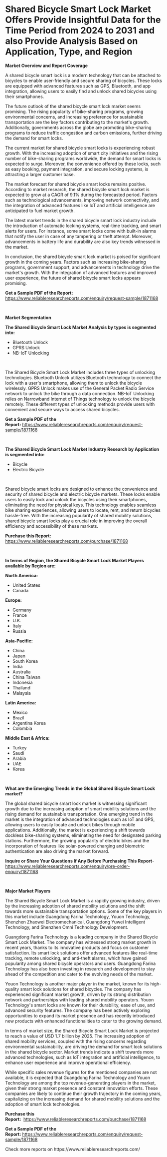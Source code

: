 <p><h1>Shared Bicycle Smart Lock Market Offers Provide Insightful Data for the Time Period from 2024 to 2031 and also Provide Analysis Based on Application, Type, and Region</h1></p><p><strong>Market Overview and Report Coverage</strong></p>
<p><p>A shared bicycle smart lock is a modern technology that can be attached to bicycles to enable user-friendly and secure sharing of bicycles. These locks are equipped with advanced features such as GPS, Bluetooth, and app integration, allowing users to easily find and unlock shared bicycles using their smartphones.</p><p>The future outlook of the shared bicycle smart lock market seems promising. The rising popularity of bike-sharing programs, growing environmental concerns, and increasing preference for sustainable transportation are the key factors contributing to the market's growth. Additionally, governments across the globe are promoting bike-sharing programs to reduce traffic congestion and carbon emissions, further driving the demand for smart locks.</p><p>The current market for shared bicycle smart locks is experiencing robust growth. With the increasing adoption of smart city initiatives and the rising number of bike-sharing programs worldwide, the demand for smart locks is expected to surge. Moreover, the convenience offered by these locks, such as easy booking, payment integration, and secure locking systems, is attracting a larger customer base.</p><p>The market forecast for shared bicycle smart locks remains positive. According to market research, the shared bicycle smart lock market is expected to grow at a CAGR of 9.1% during the forecasted period. Factors such as technological advancements, improving network connectivity, and the integration of advanced features like IoT and artificial intelligence are anticipated to fuel market growth.</p><p>The latest market trends in the shared bicycle smart lock industry include the introduction of automatic locking systems, real-time tracking, and smart alerts for users. For instance, some smart locks come with built-in alarms that notify the user in case of any tampering or theft attempt. Moreover, advancements in battery life and durability are also key trends witnessed in the market.</p><p>In conclusion, the shared bicycle smart lock market is poised for significant growth in the coming years. Factors such as increasing bike-sharing programs, government support, and advancements in technology drive the market's growth. With the integration of advanced features and improved user experience, the future of shared bicycle smart locks appears promising.</p></p>
<p><strong>Get a Sample PDF of the Report:</strong> <a href="https://www.reliableresearchreports.com/enquiry/request-sample/1871168">https://www.reliableresearchreports.com/enquiry/request-sample/1871168</a></p>
<p>&nbsp;</p>
<p><strong>Market Segmentation</strong></p>
<p><strong>The Shared Bicycle Smart Lock Market Analysis by types is segmented into:</strong></p>
<p><ul><li>Bluetooth Unlock</li><li>GPRS Unlock</li><li>NB-IoT Unlocking</li></ul></p>
<p>&nbsp;</p>
<p><p>The Shared Bicycle Smart Lock Market includes three types of unlocking technologies. Bluetooth Unlock utilizes Bluetooth technology to connect the lock with a user's smartphone, allowing them to unlock the bicycle wirelessly. GPRS Unlock makes use of the General Packet Radio Service network to unlock the bike through a data connection. NB-IoT Unlocking relies on Narrowband Internet of Things technology to unlock the bicycle remotely. These different types of unlocking methods provide users with convenient and secure ways to access shared bicycles.</p></p>
<p><strong>Get a Sample PDF of the Report:</strong>&nbsp;<a href="https://www.reliableresearchreports.com/enquiry/request-sample/1871168">https://www.reliableresearchreports.com/enquiry/request-sample/1871168</a></p>
<p>&nbsp;</p>
<p><strong>The Shared Bicycle Smart Lock Market Industry Research by Application is segmented into:</strong></p>
<p><ul><li>Bicycle</li><li>Electric Bicycle</li></ul></p>
<p>&nbsp;</p>
<p><p>Shared bicycle smart locks are designed to enhance the convenience and security of shared bicycle and electric bicycle markets. These locks enable users to easily lock and unlock the bicycles using their smartphones, eliminating the need for physical keys. This technology enables seamless bike sharing experiences, allowing users to locate, rent, and return bicycles hassle-free. With the increasing popularity of shared mobility solutions, shared bicycle smart locks play a crucial role in improving the overall efficiency and accessibility of these markets.</p></p>
<p><strong>Purchase this Report:</strong>&nbsp; <a href="https://www.reliableresearchreports.com/purchase/1871168">https://www.reliableresearchreports.com/purchase/1871168</a></p>
<p>&nbsp;</p>
<p><strong>In terms of Region, the Shared Bicycle Smart Lock Market Players available by Region are:</strong></p>
<p>
    <p> <strong> North America: </strong>
        <ul>
            <li>United States</li>
            <li>Canada</li>
        </ul>
        </p> 
    <p> <strong> Europe: </strong>
        <ul>
            <li>Germany</li>
            <li>France</li>
            <li>U.K.</li>
            <li>Italy</li>
            <li>Russia</li>
        </ul>
        </p> 
    <p> <strong> Asia-Pacific: </strong>
        <ul>
            <li>China</li>
            <li>Japan</li>
            <li>South Korea</li>
            <li>India</li>
            <li>Australia</li>
            <li>China Taiwan</li>
            <li>Indonesia</li>
            <li>Thailand</li>
            <li>Malaysia</li>
        </ul>
        </p> 
    <p> <strong> Latin America: </strong>
        <ul>
            <li>Mexico</li>
            <li>Brazil</li>
            <li>Argentina Korea</li>
            <li>Colombia</li>
        </ul>
        </p> 
    <p> <strong> Middle East & Africa: </strong>
        <ul>
            <li>Turkey</li>
            <li>Saudi</li>
            <li>Arabia</li>
            <li>UAE</li>
            <li>Korea</li>
        </ul>
    </p>
    </p>
<p>&nbsp;</p>
<p><strong>What are the Emerging Trends in the Global Shared Bicycle Smart Lock market?</strong></p>
<p><p>The global shared bicycle smart lock market is witnessing significant growth due to the increasing adoption of smart mobility solutions and the rising demand for sustainable transportation. One emerging trend in the market is the integration of advanced technologies such as IoT and GPS, allowing users to easily locate and unlock bikes through mobile applications. Additionally, the market is experiencing a shift towards dockless bike-sharing systems, eliminating the need for designated parking stations. Furthermore, the growing popularity of electric bikes and the incorporation of features like solar-powered charging and biometric authentication are also driving the market forward.</p></p>
<p><strong>Inquire or Share Your Questions If Any Before Purchasing This Report</strong>- <a href="https://www.reliableresearchreports.com/enquiry/pre-order-enquiry/1871168">https://www.reliableresearchreports.com/enquiry/pre-order-enquiry/1871168</a></p>
<p>&nbsp;</p>
<p><strong>Major Market Players</strong></p>
<p><p>The Shared Bicycle Smart Lock Market is a rapidly growing industry, driven by the increasing adoption of shared mobility solutions and the shift towards more sustainable transportation options. Some of the key players in this market include Guangdong Farina Technology, Youon Technology, Shenzhen Zhaowei Electromechanical, Guangdong Yuwei Intelligent Technology, and Shenzhen Omni Technology Development.</p><p>Guangdong Farina Technology is a leading company in the Shared Bicycle Smart Lock Market. The company has witnessed strong market growth in recent years, thanks to its innovative products and focus on customer satisfaction. Its smart lock solutions offer advanced features like real-time tracking, remote unlocking, and anti-theft alarms, which have gained popularity among shared bicycle operators and users. Guangdong Farina Technology has also been investing in research and development to stay ahead of the competition and cater to the evolving needs of the market.</p><p>Youon Technology is another major player in the market, known for its high-quality smart lock solutions for shared bicycles. The company has experienced significant market growth, driven by its strong distribution network and partnerships with leading shared mobility operators. Youon Technology's smart locks are known for their durability, ease of use, and advanced security features. The company has been actively exploring opportunities to expand its market presence and has recently introduced new products with enhanced functionalities to cater to the growing demand.</p><p>In terms of market size, the Shared Bicycle Smart Lock Market is projected to reach a value of USD 1.7 billion by 2025. The increasing adoption of shared mobility services, coupled with the rising concerns regarding environmental sustainability, are driving the demand for smart lock solutions in the shared bicycle sector. Market trends indicate a shift towards more advanced technologies, such as IoT integration and artificial intelligence, to enhance user experience and improve operational efficiency.</p><p>While specific sales revenue figures for the mentioned companies are not available, it is expected that Guangdong Farina Technology and Youon Technology are among the top revenue-generating players in the market, given their strong market presence and constant innovation efforts. These companies are likely to continue their growth trajectory in the coming years, capitalizing on the increasing demand for shared mobility solutions and the adoption of smart lock technologies.</p></p>
<p><strong>Purchase this Report:</strong>&nbsp;&nbsp;<a href="https://www.reliableresearchreports.com/purchase/1871168">https://www.reliableresearchreports.com/purchase/1871168</a></p>
<p></p>
<p><strong>Get a Sample PDF of the Report:</strong>&nbsp;<a href="https://www.reliableresearchreports.com/enquiry/request-sample/1871168">https://www.reliableresearchreports.com/enquiry/request-sample/1871168</a></p>
<p>Check more reports on https://www.reliableresearchreports.com/</p>